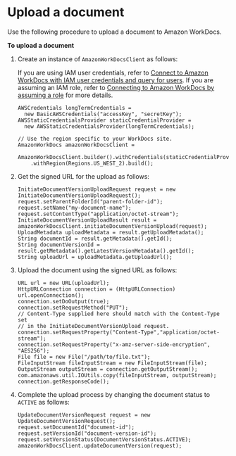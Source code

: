 # Upload a document<a name="upload-documents"></a>

Use the following procedure to upload a document to Amazon WorkDocs\.

**To upload a document**

1. Create an instance of `AmazonWorkDocsClient` as follows:

   If you are using IAM user credentials, refer to [Connect to Amazon WorkDocs with IAM user credentials and query for users](connect-workdocs-iam.md)\. If you are assuming an IAM role, refer to [Connecting to Amazon WorkDocs by assuming a role](connect-workdocs-role.md) for more details\.

   ```
   AWSCredentials longTermCredentials =
     new BasicAWSCredentials("accessKey", "secretKey");
   AWSStaticCredentialsProvider staticCredentialProvider =
     new AWSStaticCredentialsProvider(longTermCredentials);
   
   // Use the region specific to your WorkDocs site.
   AmazonWorkDocs amazonWorkDocsClient =
     AmazonWorkDocsClient.builder().withCredentials(staticCredentialProvider)
       .withRegion(Regions.US_WEST_2).build();
   ```

1. Get the signed URL for the upload as follows:

   ```
   InitiateDocumentVersionUploadRequest request = new InitiateDocumentVersionUploadRequest();
   request.setParentFolderId("parent-folder-id");
   request.setName("my-document-name");
   request.setContentType("application/octet-stream");
   InitiateDocumentVersionUploadResult result = amazonWorkDocsClient.initiateDocumentVersionUpload(request);
   UploadMetadata uploadMetadata = result.getUploadMetadata();
   String documentId = result.getMetadata().getId();
   String documentVersionId = result.getMetadata().getLatestVersionMetadata().getId();
   String uploadUrl = uploadMetadata.getUploadUrl();
   ```

1. Upload the document using the signed URL as follows:

   ```
   URL url = new URL(uploadUrl);
   HttpURLConnection connection = (HttpURLConnection) url.openConnection();
   connection.setDoOutput(true);
   connection.setRequestMethod("PUT");
   // Content-Type supplied here should match with the Content-Type set 
   // in the InitiateDocumentVersionUpload request.
   connection.setRequestProperty("Content-Type","application/octet-stream");
   connection.setRequestProperty("x-amz-server-side-encryption", "AES256");
   File file = new File("/path/to/file.txt");
   FileInputStream fileInputStream = new FileInputStream(file);
   OutputStream outputStream = connection.getOutputStream();
   com.amazonaws.util.IOUtils.copy(fileInputStream, outputStream);
   connection.getResponseCode();
   ```

1. Complete the upload process by changing the document status to `ACTIVE` as follows:

   ```
   UpdateDocumentVersionRequest request = new UpdateDocumentVersionRequest();
   request.setDocumentId("document-id");
   request.setVersionId("document-version-id");
   request.setVersionStatus(DocumentVersionStatus.ACTIVE);
   amazonWorkDocsClient.updateDocumentVersion(request);
   ```